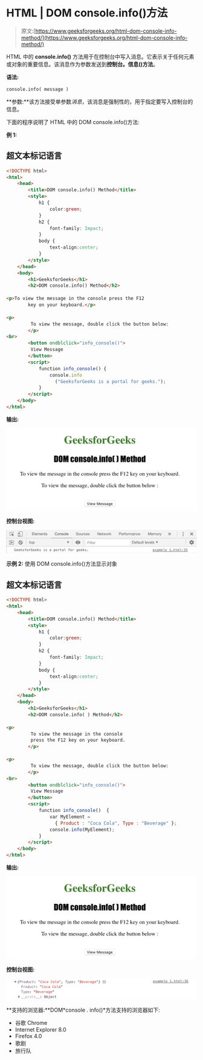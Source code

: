 # HTML | DOM console.info()方法

> 原文:[https://www.geeksforgeeks.org/html-dom-console-info-method/](https://www.geeksforgeeks.org/html-dom-console-info-method/)

HTML 中的 **console.info()** 方法用于在控制台中写入消息。它表示关于任何元素或对象的重要信息。该消息作为参数发送到**控制台。信息()方法**。

**语法:**

```html
console.info( message )

```

**参数:**该方法接受单参数*消息*，该消息是强制性的，用于指定要写入控制台的信息。

下面的程序说明了 HTML 中的 DOM console.info()方法:

**例 1:**

## 超文本标记语言

```html
<!DOCTYPE html>
<html>
    <head>
        <title>DOM console.info() Method</title>
        <style>
            h1 {
                color:green;
            }
            h2 {
                font-family: Impact;
            }
            body {
                text-align:center;
            }
        </style>
    </head>
    <body>
        <h1>GeeksforGeeks</h1>
        <h2>DOM console.info() Method</h2>

<p>To view the message in the console press the F12
        key on your keyboard.</p>

<p>
         To view the message, double click the button below:
        </p>
<br>
        <button ondblclick="info_console()">
         View Message
        </button>
        <script>
            function info_console() {
                console.info
                  ("GeeksforGeeks is a portal for geeks.");
            }
        </script>
    </body>
</html>                   
```

**输出:**

![](img/4bbf331441b2a53b7dbfd853e5918cba.png)

**控制台视图:**

![](img/84448114e130434798a25caf559fca61.png)

**示例 2:** 使用 DOM console.info()方法显示对象

## 超文本标记语言

```html
<!DOCTYPE html>
<html>
    <head>
        <title>DOM console.info() Method</title>
        <style>
            h1 {
                color:green;
            }
            h2 {
                font-family: Impact;
            }
            body {
                text-align:center;
            }
        </style>
    </head>
    <body>
        <h1>GeeksforGeeks</h1>
        <h2>DOM console.info( ) Method</h2>

<p>
         To view the message in the console
         press the F12 key on your keyboard.
        </p>

<p>
         To view the message, double click the button below:
        </p>
<br>
        <button ondblclick="info_console()">
         View Message
        </button>
        <script>
            function info_console()  {
                var MyElement =
                  { Product : "Coca Cola", Type : "Beverage" };
                console.info(MyElement);
            }
        </script>
    </body>
</html>                   
```

**输出:**

![](img/4bbf331441b2a53b7dbfd853e5918cba.png)

**控制台视图:**

![](img/196a3612790d6ed28cdb45f68329bbe7.png)

**支持的浏览器:**DOM*console . info()*方法支持的浏览器如下:

*   谷歌 Chrome
*   Internet Explorer 8.0
*   Firefox 4.0
*   歌剧
*   旅行队